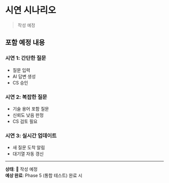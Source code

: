 # 시연 시나리오

> 작성 예정

## 포함 예정 내용

### 시연 1: 간단한 질문
- 질문 입력
- AI 답변 생성
- CS 승인

### 시연 2: 복잡한 질문
- 기술 용어 포함 질문
- 신뢰도 낮음 판정
- CS 검토 필요

### 시연 3: 실시간 업데이트
- 새 질문 도착 알림
- 대기열 자동 갱신

---

**상태**: 📝 작성 예정  
**예상 완료**: Phase 5 (통합 테스트) 완료 시
